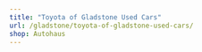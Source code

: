 ```yaml
---
title: "Toyota of Gladstone Used Cars"
url: /gladstone/toyota-of-gladstone-used-cars/
shop: Autohaus
---
```

